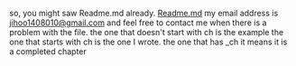 so, you might saw Readme.md already.
[Readme.md](/README.md)
my email address is jihoo1408010@gmail.com and feel free to contact me when there is a problem with the file.
the one that doesn't start with ch is the example
the one that starts with ch is the one I wrote.
the one that has _ch it means it is a completed chapter
